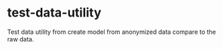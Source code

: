 # test-data-utility
Test data utility from create model from anonymized data compare to the raw data.
